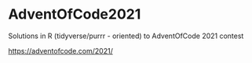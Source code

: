 # AdventOfCode2021

Solutions in R (tidyverse/purrr - oriented) to AdventOfCode 2021 contest

https://adventofcode.com/2021/
